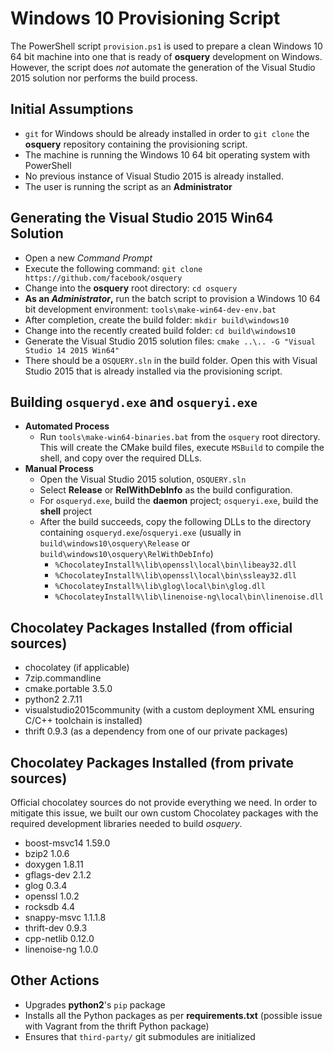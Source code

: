 # Windows 10 Provisioning Script

The PowerShell script `provision.ps1` is used to prepare a clean Windows 10 64 bit machine into one that is ready of **osquery** development on Windows. However, the script does _not_ automate the generation of the Visual Studio 2015 solution nor performs the build process.

## Initial Assumptions

 * `git` for Windows should be already installed in order to `git clone` the **osquery** repository containing the provisioning script.
 * The machine is running the Windows 10 64 bit operating system with PowerShell
 * No previous instance of Visual Studio 2015 is already installed.
 * The user is running the script as an **Administrator**

## Generating the Visual Studio 2015 Win64 Solution

 * Open a new *Command Prompt*
 * Execute the following command: `git clone https://github.com/facebook/osquery`
 * Change into the **osquery** root directory: `cd osquery`
 * **As an _Administrator_,** run the batch script to provision a Windows 10 64 bit development environment: `tools\make-win64-dev-env.bat`
 * After completion, create the build folder: `mkdir build\windows10`
 * Change into the recently created build folder: `cd build\windows10`
 * Generate the Visual Studio 2015 solution files: `cmake ..\.. -G "Visual Studio 14 2015 Win64"`
 * There should be a `OSQUERY.sln` in the build folder. Open this with Visual Studio 2015 that is already installed via the provisioning script.

## Building `osqueryd.exe` and `osqueryi.exe`
 
 * **Automated Process**
   * Run `tools\make-win64-binaries.bat` from the `osquery` root directory. This will create the CMake build files, execute `MSBuild` to compile the shell, and copy over the required DLLs.
 * **Manual Process**
   * Open the Visual Studio 2015 solution, `OSQUERY.sln`
   * Select **Release** or **RelWithDebInfo** as the build configuration.
   * For `osqueryd.exe`, build the **daemon** project; `osqueryi.exe`, build the **shell** project
   * After the build succeeds, copy the following DLLs to the directory containing `osqueryd.exe`/`osqueryi.exe` (usually in `build\windows10\osquery\Release` or `build\windows10\osquery\RelWithDebInfo`)
     * `%ChocolateyInstall%\lib\openssl\local\bin\libeay32.dll`
     * `%ChocolateyInstall%\lib\openssl\local\bin\ssleay32.dll`
     * `%ChocolateyInstall%\lib\glog\local\bin\glog.dll`
     * `%ChocolateyInstall%\lib\linenoise-ng\local\bin\linenoise.dll`
   
## Chocolatey Packages Installed (from official sources)

 * chocolatey (if applicable)
 * 7zip.commandline
 * cmake.portable 3.5.0
 * python2 2.7.11
 * visualstudio2015community (with a custom deployment XML ensuring C/C++ toolchain is installed)
 * thrift 0.9.3 (as a dependency from one of our private packages)

## Chocolatey Packages Installed (from private sources)

Official chocolatey sources do not provide everything we need. In order to mitigate this issue, we built our own custom Chocolatey packages with the required development libraries needed to build *osquery*.

 * boost-msvc14 1.59.0
 * bzip2 1.0.6
 * doxygen 1.8.11
 * gflags-dev 2.1.2
 * glog 0.3.4
 * openssl 1.0.2
 * rocksdb 4.4
 * snappy-msvc 1.1.1.8
 * thrift-dev 0.9.3
 * cpp-netlib 0.12.0
 * linenoise-ng 1.0.0

## Other Actions

 * Upgrades **python2**'s `pip` package
 * Installs all the Python packages as per **requirements.txt** (possible issue with Vagrant from the thrift Python package)
 * Ensures that `third-party/` git submodules are initialized
